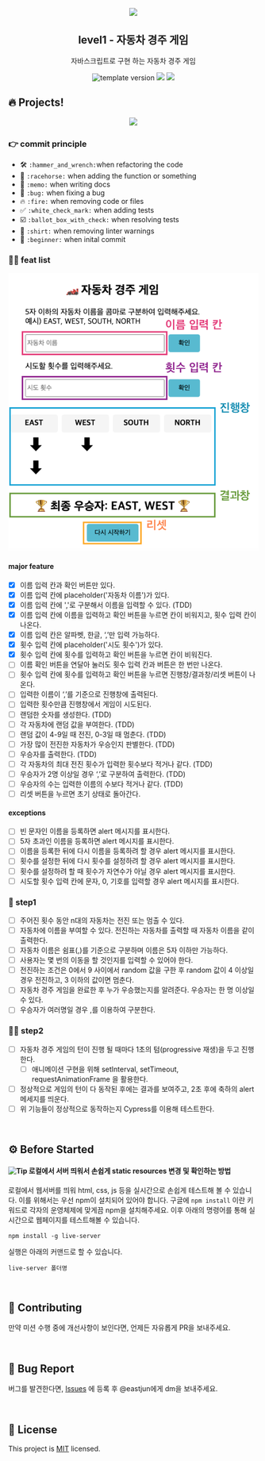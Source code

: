 <p align="middle" >
  <img width="200px;" src="https://user-images.githubusercontent.com/50367798/106415730-2645a280-6493-11eb-876c-ef7172652261.png"/>
</p>
<h2 align="middle">level1 - 자동차 경주 게임</h2>
<p align="middle">자바스크립트로 구현 하는 자동차 경주 게임</p>
<p align="middle">
<img src="https://img.shields.io/badge/version-1.0.0-blue?style=flat-square" alt="template version"/>
<img src="https://img.shields.io/badge/language-html-blue.svg?style=flat-square"/>
<a href="https://github.com/daybrush/moveable/blob/master/LICENSE" target="_blank">
  <img src="https://img.shields.io/github/license/daybrush/moveable.svg?style=flat-square&label=license&color=08CE5D"/>
  </a>
</p>

## 🔥 Projects!

<p align="middle">
  <img width="400" src="https://techcourse-storage.s3.ap-northeast-2.amazonaws.com/7c76e809d82a4a3aa0fd78a86be25427">
</p>

### :point_right: commit principle

- :hammer_and_wrench: `:hammer_and_wrench:`when refactoring the code
- :racehorse: `:racehorse:` when adding the function or something
- :memo: `:memo:` when writing docs
- :bug: `:bug:` when fixing a bug
- :fire: `:fire:` when removing code or files
- :white_check_mark: `:white_check_mark:` when adding tests
- :ballot_box_with_check: `:ballot_box_with_check:` when resolving tests
- :shirt: `:shirt:` when removing linter warnings
- :beginner: `:beginner:` when inital commit

### :technologist: feat list

![자동차경주게임](./src/image/carGameImage.png)

#### major feature

- [x] 이름 입력 칸과 확인 버튼만 있다.
- [x] 이름 입력 칸에 placeholder('자동차 이름')가 있다.
- [x] 이름 입력 칸에 ','로 구분해서 이름을 입력할 수 있다. (TDD)
- [x] 이름 입력 칸에 이름을 입력하고 확인 버튼을 누르면 칸이 비워지고, 횟수 입력 칸이 나온다.
- [x] 이름 입력 칸은 알파벳, 한글, ‘,’만 입력 가능하다.
- [x] 횟수 입력 칸에 placeholder('시도 횟수')가 있다.
- [x] 횟수 입력 칸에 횟수를 입력하고 확인 버튼을 누르면 칸이 비워진다.
- [ ] 이름 확인 버튼을 연달아 눌러도 횟수 입력 칸과 버튼은 한 번만 나온다.
- [ ] 횟수 입력 칸에 횟수를 입력하고 확인 버튼을 누르면 진행창/결과창/리셋 버튼이 나온다.
- [ ] 입력한 이름이 ‘,’를 기준으로 진행창에 출력된다.
- [ ] 입력한 횟수만큼 진행창에서 게임이 시도된다.
- [ ] 랜덤한 숫자를 생성한다. (TDD)
- [ ] 각 자동차에 랜덤 값을 부여한다. (TDD)
- [ ] 랜덤 값이 4-9일 때 전진, 0-3일 때 멈춘다. (TDD)
- [ ] 가장 많이 전진한 자동차가 우승인지 판별한다. (TDD)
- [ ] 우승자를 출력한다. (TDD)
- [ ] 각 자동차의 최대 전진 횟수가 입력한 횟수보다 적거나 같다. (TDD)
- [ ] 우승자가 2명 이상일 경우 ‘,’로 구분하여 출력한다. (TDD)
- [ ] 우승자의 수는 입력한 이름의 수보다 적거나 같다. (TDD)
- [ ] 리셋 버튼을 누르면 초기 상태로 돌아간다.

#### exceptions

- [ ] 빈 문자인 이름을 등록하면 alert 메시지를 표시한다.
- [ ] 5자 초과인 이름을 등록하면 alert 메시지를 표시한다.
- [ ] 이름을 등록한 뒤에 다시 이름을 등록하려 할 경우 alert 메시지를 표시한다.
- [ ] 횟수를 설정한 뒤에 다시 횟수를 설정하려 할 경우 alert 메시지를 표시한다.
- [ ] 횟수를 설정하려 할 때 횟수가 자연수가 아닐 경우 alert 메시지를 표시한다.
- [ ] 시도할 횟수 입력 칸에 문자, 0, 기호를 입력할 경우 alert 메시지를 표시한다.

### 🎯 step1

- [ ] 주어진 횟수 동안 n대의 자동차는 전진 또는 멈출 수 있다.
- [ ] 자동차에 이름을 부여할 수 있다. 전진하는 자동차를 출력할 때 자동차 이름을 같이 출력한다.
- [ ] 자동차 이름은 쉼표(,)를 기준으로 구분하며 이름은 5자 이하만 가능하다.
- [ ] 사용자는 몇 번의 이동을 할 것인지를 입력할 수 있어야 한다.
- [ ] 전진하는 조건은 0에서 9 사이에서 random 값을 구한 후 random 값이 4 이상일 경우 전진하고, 3 이하의 값이면 멈춘다.
- [ ] 자동차 경주 게임을 완료한 후 누가 우승했는지를 알려준다. 우승자는 한 명 이상일 수 있다.
- [ ] 우승자가 여러명일 경우 ,를 이용하여 구분한다.

### 🎯🎯 step2

- [ ] 자동차 경주 게임의 턴이 진행 될 때마다 1초의 텀(progressive 재생)을 두고 진행한다.
  - [ ] 애니메이션 구현을 위해 setInterval, setTimeout, requestAnimationFrame 을 활용한다.
- [ ] 정상적으로 게임의 턴이 다 동작된 후에는 결과를 보여주고, 2초 후에 축하의 alert 메세지를 띄운다.
- [ ] 위 기능들이 정상적으로 동작하는지 Cypress를 이용해 테스트한다.

<br>

## ⚙️ Before Started

#### <img alt="Tip" src="https://img.shields.io/static/v1.svg?label=&message=Tip&style=flat-square&color=673ab8"> 로컬에서 서버 띄워서 손쉽게 static resources 변경 및 확인하는 방법

로컬에서 웹서버를 띄워 html, css, js 등을 실시간으로 손쉽게 테스트해 볼 수 있습니다. 이를 위해서는 우선 npm이 설치되어 있어야 합니다. 구글에 `npm install` 이란 키워드로 각자의 운영체제에 맞게끔 npm을 설치해주세요. 이후 아래의 명령어를 통해 실시간으로 웹페이지를 테스트해볼 수 있습니다.

```
npm install -g live-server
```

실행은 아래의 커맨드로 할 수 있습니다.

```
live-server 폴더명
```

<br>

## 👏 Contributing

만약 미션 수행 중에 개선사항이 보인다면, 언제든 자유롭게 PR을 보내주세요.

<br>

## 🐞 Bug Report

버그를 발견한다면, [Issues](https://github.com/woowacourse/javascript-racingcar/issues) 에 등록 후 @eastjun에게 dm을 보내주세요.

<br>

## 📝 License

This project is [MIT](https://github.com/woowacourse/javascript-racingcar/blob/main/LICENSE) licensed.
